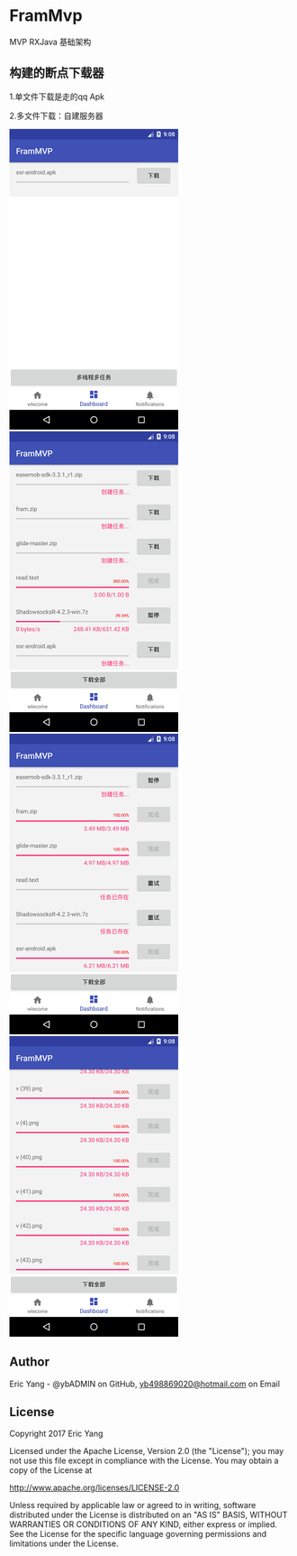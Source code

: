 FramMvp
=====

MVP RXJava 基础架构


构建的断点下载器
------
1.单文件下载是走的qq Apk

2.多文件下载：自建服务器

![](img/Screenshot_1509613690.png)
![](img/Screenshot_1509613703.png)
![](img/Screenshot_1509613716.png)
![](img/Screenshot_1509613718.png)

Author
------
Eric Yang - @ybADMIN on GitHub, yb498869020@hotmail.com on Email

License
-------
Copyright 2017 Eric Yang

Licensed under the Apache License, Version 2.0 (the "License");
you may not use this file except in compliance with the License.
You may obtain a copy of the License at

http://www.apache.org/licenses/LICENSE-2.0

Unless required by applicable law or agreed to in writing, software
distributed under the License is distributed on an "AS IS" BASIS,
WITHOUT WARRANTIES OR CONDITIONS OF ANY KIND, either express or implied.
See the License for the specific language governing permissions and
limitations under the License.